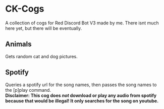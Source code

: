 # CK-Cogs
A collection of cogs for Red Discord Bot V3 made by me.
There isnt much here yet, but there will be eventually.

## Animals
Gets random cat and dog pictures.

## Spotify
Queries a spotify url for the song names, then passes the song names to the [p]play command.<br>
**Disclaimer: This cog does _not_ download or play any audio from spotify because that would be illegal! It only searches for the song on youtube.**
